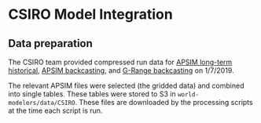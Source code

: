 # CSIRO Model Integration

## Data preparation
The CSIRO team provided compressed run data for [APSIM long-term historical](https://cloudstor.aarnet.edu.au/plus/s/aIizgIcE8bYzoS4), [APSIM backcasting](https://cloudstor.aarnet.edu.au/plus/s/wkXBRdUBKRgoAZC0), and [G-Range backcasting](https://cloudstor.aarnet.edu.au/plus/s/sXaXF7rKk4OOkas) on 1/7/2019.

The relevant APSIM files were selected (the gridded data) and combined into single tables. These tables were stored to S3 in `world-modelers/data/CSIRO`. These files are downloaded by the processing scripts at the time each script is run.